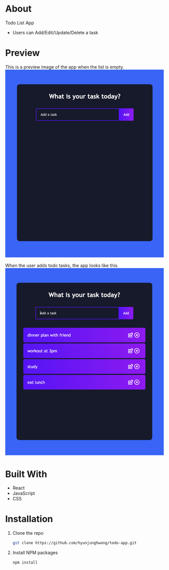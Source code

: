 # About 
Todo List App 
- Users can Add/Edit/Update/Delete a task 

# Preview 
This is a preview image of the app when the list is empty. 
![EMPTY](src/previewimage/emptytodo_preview.png)

When the user adds todo tasks, the app looks like this. 
![TODO_PREVIEW](src/previewimage/todo_preview.png)

# Built With
- React
- JavaScript
- CSS 

# Installation 
1. Clone the repo
   ```sh
   git clone https://github.com/hyunjunghwang/todo-app.git
   ```
2. Install NPM packages
   ```sh
   npm install
   ```
